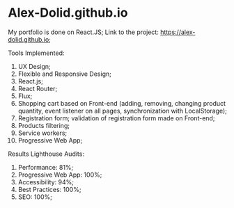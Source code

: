 # Alex-Dolid.github.io

My portfolio is done on React.JS;
Link to the project: https://alex-dolid.github.io;

Tools Implemented:
1) UX Design;
2) Flexible and Responsive Design;
3) React.js;
4) React Router;
5) Flux;
6) Shopping cart based on Front-end (adding, removing, changing product quantity, event listener on all pages, synchronization with LocalStorage);
7) Registration form; validation of registration form made on Front-end;
8) Products filtering;
9) Service workers;
10) Progressive Web App;

Results Lighthouse Audits:
1) Performance: 81%;
2) Progressive Web App: 100%;
3) Accessibility: 94%;
4) Best Practices: 100%;
5) SEO: 100%;
